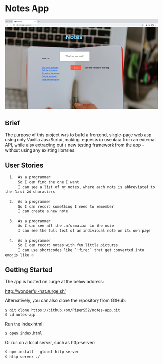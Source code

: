 # Notes App

![](images/Notes-Screenshot.png)

## Brief

The purpose of this project was to build a frontend, single-page web app using only Vanilla JavaScript, making requests to use data from an external API, while also extracting out a new testing framework from the app - without using any existing libraries.

## User Stories
```
  1.  As a programmer
      So I can find the one I want
      I can see a list of my notes, where each note is abbreviated to the first 20 characters

  2.  As a programmer
      So I can record something I need to remember
      I can create a new note

  3.  As a programmer
      So I can see all the information in the note
      I can see the full text of an individual note on its own page

  4.  As a programmer
      So I can record notes with fun little pictures
      I can use shortcodes like `:fire:` that get converted into emojis like 🔥
```
## Getting Started

The app is hosted on surge at the below address:

http://wonderful-hat.surge.sh/

Alternatively, you can also clone the repository from GitHub:
```
$ git clone https://github.com/PiperS52/notes-app.git
$ cd notes-app
```

Run the index.html:
```
$ open index.html
```

Or run on a local server, such as http-server:
```
$ npm install --global http-server
$ http-server ./
```
